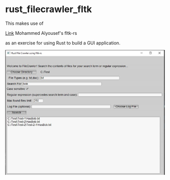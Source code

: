 # rust_filecrawler_fltk

This makes use of 

[Link](https://crates.io/crates/fltk) Mohammed Alyousef's fltk-rs

as an exercise for using Rust to build a GUI application.

![alt_test](screenshots/RustFileCrawlerFLTK.JPG)
